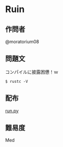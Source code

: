 # Ruin

## 作問者

@moratorium08

## 問題文

コンパイルに披露困憊！ｗ

```
$ rustc -V

```

## 配布

[run.py](problem/run.py)


## 難易度

Med
